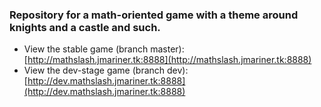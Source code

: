 ### Repository for a math-oriented game with a theme around knights and a castle and such.

- View the stable game (branch master): [http://mathslash.jmariner.tk:8888](http://mathslash.jmariner.tk:8888)
- View the dev-stage game (branch dev): [http://dev.mathslash.jmariner.tk:8888](http://dev.mathslash.jmariner.tk:8888)
